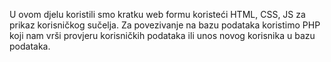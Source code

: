 U ovom djelu koristili smo kratku web formu koristeći HTML, CSS, JS za prikaz korisničkog sučelja.
Za povezivanje na bazu podataka koristimo PHP koji nam vrši provjeru korisničkih podataka ili unos novog korisnika u bazu podataka.